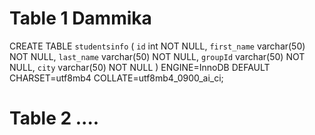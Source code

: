 # Table 1 Dammika

CREATE TABLE `studentsinfo` (
  `id` int NOT NULL,
  `first_name` varchar(50) NOT NULL,
  `last_name` varchar(50) NOT NULL,
  `groupId` varchar(50) NOT NULL,
  `city` varchar(50) NOT NULL
) ENGINE=InnoDB DEFAULT CHARSET=utf8mb4 COLLATE=utf8mb4_0900_ai_ci;


# Table 2 ....